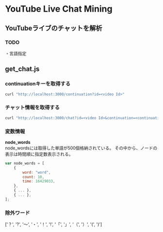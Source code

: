 # YouTube Live Chat Mining
## YouTubeライブのチャットを解析

### TODO
・言語指定

## get_chat.js
### continuationキーを取得する
```bash
curl "http://localhost:3000/continuation?id=<video Id>"
```

### チャット情報を取得する
```bash
curl "http://localhost:3000/chat?id=<video Id>&continuation=<continuation key>"
```

### 変数情報
**node_words**  
node_wordsには取得した単語が500個格納されている。
その中から、ノードの表示は時間順に指定数表示される。
```js
var node_words = [
    {
        word: "word",
        count: 10,
        time: 16429033,
    },
    { ... },
    { ... },
];
```

### 除外ワード
['？', '?', '～', '・', '！', '!', '「', '」', '（', '）', '(', ')']